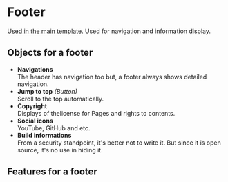 # Footer  

  [Used in the main template.](/docs/rd/main-template)
  Used for navigation and information display.

## Objects for a footer  

<!-- -->
- **Navigations**  
  The header has navigation too but, a footer always shows detailed navigation.
- **Jump to top** _(Button)_  
  Scroll to the top automatically.
- **Copyright**  
  Displays of thelicense for Pages and rights to contents.
- **Social icons**  
  YouTube, GitHub and etc.
- **Build informations**  
  From a security standpoint, it's better not to write it. But since it is open source, it's no use in hiding it.
<!-- -->

## Features for a footer  

<!-- -->
<!-- -->
